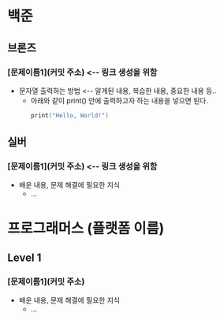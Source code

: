 # 백준

## 브론즈

### [문제이름1](커밋 주소)      <-- 링크 생성을 위함
- 문자열 출력하는 방법          <-- 알게된 내용, 복습한 내용, 중요한 내용 등..
    - 아래와 같이 print() 안에 출력하고자 하는 내용을 넣으면 된다.
        ```swift
        print("Hello, World!")
        ```

## 실버

### [문제이름1](커밋 주소)      <-- 링크 생성을 위함
- 배운 내용, 문제 해결에 필요한 지식
    - ...

# 프로그래머스 (플랫폼 이름)

## Level 1

### [문제이름1](커밋 주소)
- 배운 내용, 문제 해결에 필요한 지식
    - ...
